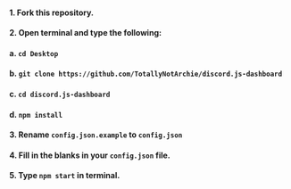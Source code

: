 #### 1. Fork this repository.
#### 2. Open terminal and type the following:
####    a. `cd Desktop`
####    b. `git clone https://github.com/TotallyNotArchie/discord.js-dashboard`
####    c. `cd discord.js-dashboard`
####    d. `npm install`
#### 3. Rename `config.json.example` to `config.json`
#### 4. Fill in the blanks in your `config.json` file.
#### 5. Type `npm start` in terminal.
